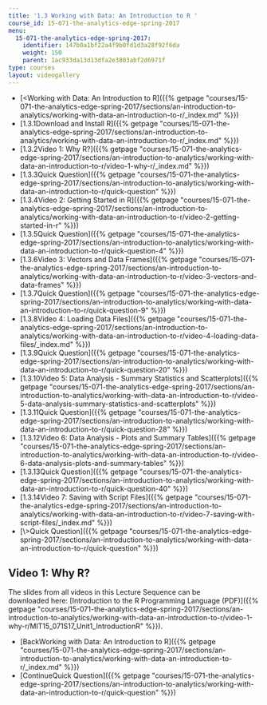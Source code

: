 ```yaml
---
title: '1.3 Working with Data: An Introduction to R '
course_id: 15-071-the-analytics-edge-spring-2017
menu:
  15-071-the-analytics-edge-spring-2017:
    identifier: 147b0a1bf22a4f9b0fd1d3a28f92f6da
    weight: 150
    parent: 1ac933da13d13dfa2e3803abf2d6971f
type: courses
layout: videogallery
---
```

*   [<Working with Data: An Introduction to R]({{% getpage "courses/15-071-the-analytics-edge-spring-2017/sections/an-introduction-to-analytics/working-with-data-an-introduction-to-r/_index.md" %}})
*   [1.3.1Download and Install R]({{% getpage "courses/15-071-the-analytics-edge-spring-2017/sections/an-introduction-to-analytics/working-with-data-an-introduction-to-r/_index.md" %}})
*   [1.3.2Video 1: Why R?]({{% getpage "courses/15-071-the-analytics-edge-spring-2017/sections/an-introduction-to-analytics/working-with-data-an-introduction-to-r/video-1-why-r/_index.md" %}})
*   [1.3.3Quick Question]({{% getpage "courses/15-071-the-analytics-edge-spring-2017/sections/an-introduction-to-analytics/working-with-data-an-introduction-to-r/quick-question" %}})
*   [1.3.4Video 2: Getting Started in R]({{% getpage "courses/15-071-the-analytics-edge-spring-2017/sections/an-introduction-to-analytics/working-with-data-an-introduction-to-r/video-2-getting-started-in-r" %}})
*   [1.3.5Quick Question]({{% getpage "courses/15-071-the-analytics-edge-spring-2017/sections/an-introduction-to-analytics/working-with-data-an-introduction-to-r/quick-question-4" %}})
*   [1.3.6Video 3: Vectors and Data Frames]({{% getpage "courses/15-071-the-analytics-edge-spring-2017/sections/an-introduction-to-analytics/working-with-data-an-introduction-to-r/video-3-vectors-and-data-frames" %}})
*   [1.3.7Quick Question]({{% getpage "courses/15-071-the-analytics-edge-spring-2017/sections/an-introduction-to-analytics/working-with-data-an-introduction-to-r/quick-question-9" %}})
*   [1.3.8Video 4: Loading Data Files]({{% getpage "courses/15-071-the-analytics-edge-spring-2017/sections/an-introduction-to-analytics/working-with-data-an-introduction-to-r/video-4-loading-data-files/_index.md" %}})
*   [1.3.9Quick Question]({{% getpage "courses/15-071-the-analytics-edge-spring-2017/sections/an-introduction-to-analytics/working-with-data-an-introduction-to-r/quick-question-20" %}})
*   [1.3.10Video 5: Data Analysis - Summary Statistics and Scatterplots]({{% getpage "courses/15-071-the-analytics-edge-spring-2017/sections/an-introduction-to-analytics/working-with-data-an-introduction-to-r/video-5-data-analysis-summary-statistics-and-scatterplots" %}})
*   [1.3.11Quick Question]({{% getpage "courses/15-071-the-analytics-edge-spring-2017/sections/an-introduction-to-analytics/working-with-data-an-introduction-to-r/quick-question-28" %}})
*   [1.3.12Video 6: Data Analysis - Plots and Summary Tables]({{% getpage "courses/15-071-the-analytics-edge-spring-2017/sections/an-introduction-to-analytics/working-with-data-an-introduction-to-r/video-6-data-analysis-plots-and-summary-tables" %}})
*   [1.3.13Quick Question]({{% getpage "courses/15-071-the-analytics-edge-spring-2017/sections/an-introduction-to-analytics/working-with-data-an-introduction-to-r/quick-question-40" %}})
*   [1.3.14Video 7: Saving with Script Files]({{% getpage "courses/15-071-the-analytics-edge-spring-2017/sections/an-introduction-to-analytics/working-with-data-an-introduction-to-r/video-7-saving-with-script-files/_index.md" %}})
*   [\\>Quick Question]({{% getpage "courses/15-071-the-analytics-edge-spring-2017/sections/an-introduction-to-analytics/working-with-data-an-introduction-to-r/quick-question" %}})

Video 1: Why R?
---------------

The slides from all videos in this Lecture Sequence can be downloaded here: [Introduction to the R Programming Language (PDF)]({{% getpage "courses/15-071-the-analytics-edge-spring-2017/sections/an-introduction-to-analytics/working-with-data-an-introduction-to-r/video-1-why-r/MIT15_071S17_Unit1_IntroductionR" %}}).

*   [BackWorking with Data: An Introduction to R]({{% getpage "courses/15-071-the-analytics-edge-spring-2017/sections/an-introduction-to-analytics/working-with-data-an-introduction-to-r/_index.md" %}})
*   [ContinueQuick Question]({{% getpage "courses/15-071-the-analytics-edge-spring-2017/sections/an-introduction-to-analytics/working-with-data-an-introduction-to-r/quick-question" %}})